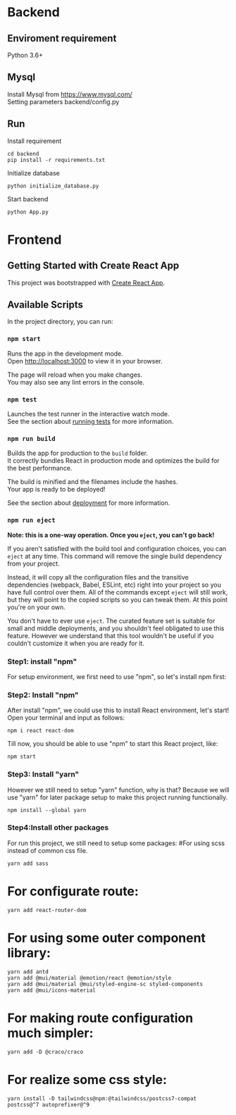 # Backend
## Enviroment requirement
Python 3.6+

## Mysql
Install Mysql from https://www.mysql.com/ \
Setting parameters backend/config.py 

## Run
Install requirement
```
cd backend
pip install -r requirements.txt
```
Initialize database
```
python initialize_database.py
```
Start backend
```
python App.py
```

# Frontend
## Getting Started with Create React App

This project was bootstrapped with [Create React App](https://github.com/facebook/create-react-app).

## Available Scripts

In the project directory, you can run:

### `npm start`

Runs the app in the development mode.\
Open [http://localhost:3000](http://localhost:3000) to view it in your browser.

The page will reload when you make changes.\
You may also see any lint errors in the console.

### `npm test`

Launches the test runner in the interactive watch mode.\
See the section about [running tests](https://facebook.github.io/create-react-app/docs/running-tests) for more information.

### `npm run build`

Builds the app for production to the `build` folder.\
It correctly bundles React in production mode and optimizes the build for the best performance.

The build is minified and the filenames include the hashes.\
Your app is ready to be deployed!

See the section about [deployment](https://facebook.github.io/create-react-app/docs/deployment) for more information.

### `npm run eject`

**Note: this is a one-way operation. Once you `eject`, you can't go back!**

If you aren't satisfied with the build tool and configuration choices, you can `eject` at any time. This command will remove the single build dependency from your project.

Instead, it will copy all the configuration files and the transitive dependencies (webpack, Babel, ESLint, etc) right into your project so you have full control over them. All of the commands except `eject` will still work, but they will point to the copied scripts so you can tweak them. At this point you're on your own.

You don't have to ever use `eject`. The curated feature set is suitable for small and middle deployments, and you shouldn't feel obligated to use this feature. However we understand that this tool wouldn't be useful if you couldn't customize it when you are ready for it.


### Step1: install "npm"
For setup environment, we first need to use "npm", so let's install npm first:

### Step2: Install "npm"
After install "npm", we could use this to install React environment, let's start! Open your terminal and input as follows:
```
npm i react react-dom 
```
Till now, you should be able to use "npm" to start this React project, like:
```
npm start
```

### Step3: Install "yarn"
However we still need to setup "yarn" function, why is that? Because we will use "yarn" for later package setup to make this project running functionally. 
```
npm install --global yarn
```

### Step4:Install other packages
For run this project, we still need to setup some packages:
#For using scss instead of common css file.
```
yarn add sass
```
# For configurate route:
```
yarn add react-router-dom
```
# For using some outer component library:
```
yarn add antd
yarn add @mui/material @emotion/react @emotion/style
yarn add @mui/material @mui/styled-engine-sc styled-components
yarn add @mui/icons-material
```
# For making route configuration much simpler:
```
yarn add -D @craco/craco
```
# For realize some css style:
```
yarn install -D tailwindcss@npm:@tailwindcss/postcss7-compat postcss@^7 autoprefixer@^9 
```

